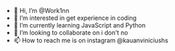 - 👋 Hi, I’m @Work1nn
- 👀 I’m interested in get experience in coding
- 🌱 I’m currently learning JavaScript and Python
- 💞️ I’m looking to collaborate on i don't no
- 📫 How to reach me is on instagram @kauanviniciushs
